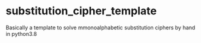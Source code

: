 # substitution_cipher_template
Basically a template to solve mmonoalphabetic substitution ciphers by hand in python3.8
